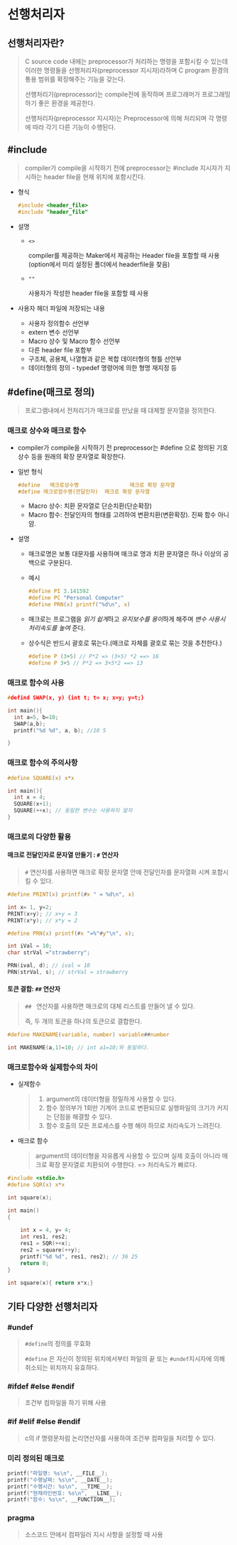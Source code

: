 # 선행처리자

## 선행처리자란?

> C source code 내에는 preprocessor가 처리하는 명령을 포함시킬 수 있는데 이러한 명령들을 선행처리자(preprocessor 지시자)라하며 C program 환경의 통용 범위를 확장해주는 기능을 갖는다.
>
> 선행처리기(preprocessor)는 compile전에 동작하며 프로그래머가 프로그래밍하기 좋은 환경을 제공한다.
>
> 선행처리자(preprocessor 지시자)는 Preprocessor에 의해 처리되며 각 명령에 따라 각기 다른 기능이 수행된다.



## #include

> compiler가 compile을 시작하기 전에 preprocessor는 #include 지시자가 지시하는 header file을 현재 위치에 포함시킨다.

* 형식

  ```c
  #include <header_file>
  #include "header_file"
  ```

* 설명

  * `<>`

    compiler를 제공하는 Maker에서 제공하는 Header file을 포함할 때 사용(option에서 미리 설정된 폴더에서 headerfile을 찾음)

  * `""`

    사용자가 작성한 header file을 포함할 때 사용

* 사용자 헤더 파일에 저장되는 내용

  * 사용자 정의함수 선언부
  * extern 변수 선언부
  * Macro 상수 및 Macro 함수 선언부
  * 다른 header file 포함부
  * 구조체, 공용체, 나열형과 같은 복합 데이터형의 형틀 선언부
  * 데이터형의 정의 - typedef 명령어에 의한 형명 재지정 등

  

## #define(매크로 정의)

> 프로그램내에서 전처리기가 매크로를 만났을 때 대체할 문자열을 정의한다.

### 매크로 상수와 매크로 함수

* compiler가 compile을 시작하기 전 preprocessor는 #define 으로 정의된 기호상수 등을 원래의 확장 문자열로 확장한다.

* 일반 형식

  ```c
  #define	매크로상수명				  매크로 확장 문자열
  #define 매크로함수명(전달인자)	매크로 확장 문자열
  ```

  * Macro 상수: 치환 문자열로 단순치환(단순확장)
  * Macro 함수: 전달인자의 형태를 고려하여 변환치환(변환확장). 진짜 함수 아니얌.

* 설명

  * 매크로명은 보통 대문자를 사용하며 매크로 명과 치환 문자열은 하나 이상의 공백으로 구분된다.

  * 예시

    ```c
    #define PI 3.141592
    #define PC "Personal Computer"
    #define PRN(x) printf("%d\n", x)
    ```

  * 매크로는 프로그램을 *읽기 쉽게*하고 *유지보수를 용이*하게 해주며 *변수 사용시 처리속도를 높여* 준다.

  * 상수식은 반드시 괄호로 묶는다.(매크로 자체를 괄호로 묶는 것을 추천한다.)

    ```c
    #define P (3+5) // P*2 => (3+5) *2 ==> 16
    #define P 3+5 // P*2 => 3+5*2 ==> 13
    ```

### 매크로 함수의 사용

```c
#defind SWAP(x, y) {int t; t= x; x=y; y=t;}

int main(){
  int a=5, b=10;
  SWAP(a,b);
  printf("%d %d", a, b); //10 5

}
```



### 매크로 함수의 주의사항

```c
#define SQUARE(x) x*x

int main(){
  int x = 4;
  SQUARE(x+1); 
  SQUARE(++x); // 동일한 변수는 사용하지 말자
}
```



### 매크로의 다양한 활용

#### 매크로 전달인자로 문자열 만들기 : `#`  연산자

> `#` 연산자를 사용하면 매크로 확장 문자열 안에 전달인자를 문자열화 시켜 포함시킬 수 있다.

```c
#define PRINT(x) printf(#x " = %d\n", x)

int x= 1, y=2;
PRINT(x+y); // x+y = 3
PRINT(x*y); // x*y = 2
```

```c
#define PRN(x) printf(#x "=%"#y"\n", x);

int iVal = 10;
char strVal ="strawberry";

PRN(ival, d); // ival = 10
PRN(strVal, s); // strVal = strawberry

```

#### 토큰 결합: `##` 연산자

> `## ` 연산자를 사용하면 매크로의 대체 리스트를 만들어 낼 수 있다.
>
> 즉, 두 개의 토큰을 하나의 토큰으로 결합한다.

```c
#define MAKENAME(variable, number) variable##number

int MAKENAME(a,1)=10; // int a1=10;와 동일하다.
```



### 매크로함수와 실제함수의 차이

* 실제함수

  > 1. argument의 데이터형을 정밀하게 사용할 수 있다. 
  > 2. 함수 정의부가 1회만 기계어 코드로 변환되므로 실행파일의 크기가 커지는 단점을 해결할 수 있다. 
  > 3. 함수 호출의 모든 프로세스를 수행 해야 하므로 처리속도가 느려진다.

* 매크로 함수

  >  argument의 데이터형을 자유롭게 사용할 수 있으며 실제 호출이 아니라 매크로 확장 문자열로 치환되어 수행한다. => 처리속도가 빠르다.

```c
#include <stdio.h>
#define SQR(x) x*x

int square(x);

int main()
{
    
    int x = 4, y= 4;
    int res1, res2;
    res1 = SQR(++x);
    res2 = square(++y);
    printf("%d %d", res1, res2); // 36 25
    return 0;
}

int square(x){ return x*x;}
```



## 기타 다양한 선행처리자

### #undef 

>  `#define`의 정의를 무효화
>
> `#define` 은 자신이 정의된 위치에서부터 파일의 끝 또는 `#undef`지시자에 의해 취소되는 위치까지 유효하다.

### #ifdef #else #endif

> 조건부 컴파일을 하기 위해 사용

### #if #elif #else #endif

>  c의 if 명령문처럼 논리연산자를 사용하여 조건부 컴파일을 처리할 수 있다.

### 미리 정의된 매크로

```c
printf("파일명: %s\n", __FILE__);
printf("수행날짜: %s\n", __DATE__);
printf("수행시간: %s\n", __TIME__);
printf("현재라인번호: %s\n", __LINE__);
printf("함수: %s\n", __FUNCTION__);
```

### pragma 

> 소스코드 안에서 컴파일러 지시 사항을 설정할 때 사용